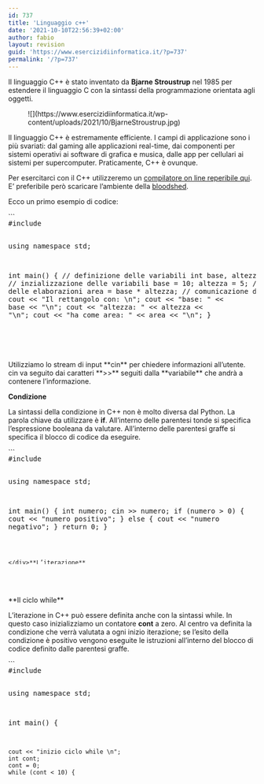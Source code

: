 ```yaml
---
id: 737
title: 'Linguaggio c++'
date: '2021-10-10T22:56:39+02:00'
author: fabio
layout: revision
guid: 'https://www.esercizidiinformatica.it/?p=737'
permalink: '/?p=737'
---
```


Il linguaggio C++ è stato inventato da **Bjarne Stroustrup** nel 1985 per estendere il linguaggio C con la sintassi della programmazione orientata agli oggetti.

<figure class="wp-block-image size-full">![](https://www.esercizidiinformatica.it/wp-content/uploads/2021/10/BjarneStroustrup.jpg)</figure>Il linguaggio C++ è estremamente efficiente. I campi di applicazione sono i più svariati: dal gaming alle applicazioni real-time, dai componenti per sistemi operativi ai software di grafica e musica, dalle app per cellulari ai sistemi per supercomputer. Praticamente, C++ è ovunque.

Per esercitarci con il C++ utilizzeremo un [compilatore on line reperibile qui](https://www.onlinegdb.com/online_c++_compiler). E’ preferibile però scaricare l’ambiente della [bloodshed](http://bloodshed.net/).

Ecco un primo esempio di codice:

<div class="wp-block-simple-code-block-ace" style="height: 250px; position:relative; margin-bottom: 50px;">```
<pre class="wp-block-simple-code-block-ace" data-copy="false" data-fontsize="14" data-lines="Infinity" data-mode="c_cpp" data-showlines="true" data-theme="monokai" style="position:absolute;top:0;right:0;bottom:0;left:0">#include <iostream>

using namespace std;

int main() {
    // definizione delle variabili
    int base, altezza, area;
    // inzializzazione delle variabili
    base = 10;
    altezza = 5;
    // esecuzione delle elaborazioni
    area = base * altezza;
    // comunicazione dei risultati
    cout << "Il rettangolo con: \n";
    cout << "base: " << base << "\n";
    cout << "altezza: " << altezza << "\n";
    cout << "ha come area: " << area << "\n";
}
```

</div>Notiamo come la sintassi sia diversa dal Python ma non la logica.

Innanzi tutto, a differenza di Python, in linguaggio C++ le variabili vanno definite (o dichiarate) indicando il tipo a cui appartengono. In questo pezzetto di codice dichiariamo le variabili base, altezza e area di tipo intero.

L’assegnazione ha la stessa sintassi del Python così come gli operatori matematici sono analoghi.

Il comando per mandare le informazioni in output è: **cout**. cout va utilizzato con &lt;&lt; operatore di spostamento a sinistra. Questo indica che l’informazione contenta nella sezione seguente va spostata a sinistra all’interno dello stream buffer di output.

**Introduciamo l’input**

<div class="wp-block-simple-code-block-ace" style="height: 250px; position:relative; margin-bottom: 50px;">```
<pre class="wp-block-simple-code-block-ace" data-copy="false" data-fontsize="14" data-lines="Infinity" data-mode="c_cpp" data-showlines="true" data-theme="monokai" style="position:absolute;top:0;right:0;bottom:0;left:0">#include <iostream>

using namespace std;

int main() {
    // definizione delle variabili
    int base, altezza, area;
    // input
    cin >> base;
    cin >> altezza;
    // esecuzione delle elaborazioni
    area = base * altezza;
    // comunicazione dei risultati
    cout << "Il rettangolo con: \n";
    cout << "base: " << base << "\n";
    cout << "altezza: " << altezza << "\n";
    cout << "ha come area: " << area << "\n";
}
```

</div>Utilizziamo lo stream di input **cin** per chiedere informazioni all’utente. cin va seguito dai caratteri **&gt;&gt;** seguiti dalla **variabile** che andrà a contenere l’informazione.

**Condizione**

La sintassi della condizione in C++ non è molto diversa dal Python. La parola chiave da utilizzare è **if**. All’interno delle parentesi tonde si specifica l’espressione booleana da valutare. All’interno delle parentesi graffe si specifica il blocco di codice da eseguire.

<div class="wp-block-simple-code-block-ace" style="height: 250px; position:relative; margin-bottom: 50px;">```
<pre class="wp-block-simple-code-block-ace" data-copy="false" data-fontsize="14" data-lines="Infinity" data-mode="c_cpp" data-showlines="true" data-theme="monokai" style="position:absolute;top:0;right:0;bottom:0;left:0">#include <iostream>

using namespace std;

int main() {
    int numero;
    cin >> numero;
    if (numero > 0) {
        cout << "numero positivo";
    } else {
        cout << "numero negativo";
    }
    return 0;
}
```

</div>**L’iterazione**

L’iterazione in C++ può essere definita con la sintassi for. In questo caso inizializziamo un contatore **i** a zero. Al centro va definita la condizione che verrà valutata a ogni inizio iterazione; se l’esito della condizione è positivo vengono eseguite le istruzioni all’interno del blocco di codice definito dalle parentesi graffe.

<div class="wp-block-simple-code-block-ace" style="height: 250px; position:relative; margin-bottom: 50px;">```
<pre class="wp-block-simple-code-block-ace" data-copy="false" data-fontsize="14" data-lines="Infinity" data-mode="c_cpp" data-showlines="true" data-theme="monokai" style="position:absolute;top:0;right:0;bottom:0;left:0">#include <iostream>

using namespace std;

int main() {
    
    cout << "inizio ciclo for \n";
    for (int i = 0; i < 10; i++) {
       cout << "i vale: " << i << "\n";    
    }

    return 0;
}
```

</div>**Il ciclo while**

L’iterazione in C++ può essere definita anche con la sintassi while. In questo caso inizializziamo un contatore **cont** a zero. Al centro va definita la condizione che verrà valutata a ogni inizio iterazione; se l’esito della condizione è positivo vengono eseguite le istruzioni all’interno del blocco di codice definito dalle parentesi graffe.

<div class="wp-block-simple-code-block-ace" style="height: 250px; position:relative; margin-bottom: 50px;">```
<pre class="wp-block-simple-code-block-ace" data-copy="false" data-fontsize="14" data-lines="Infinity" data-mode="c_cpp" data-showlines="true" data-theme="monokai" style="position:absolute;top:0;right:0;bottom:0;left:0">#include <iostream>

using namespace std;

int main() {

    cout << "inizio ciclo while \n";
    int cont;
    cont = 0;
    while (cont < 10) {
        cout << "cont vale: " << cont << "\n";
        cont++;
    }

    return 0;
}
```

</div>